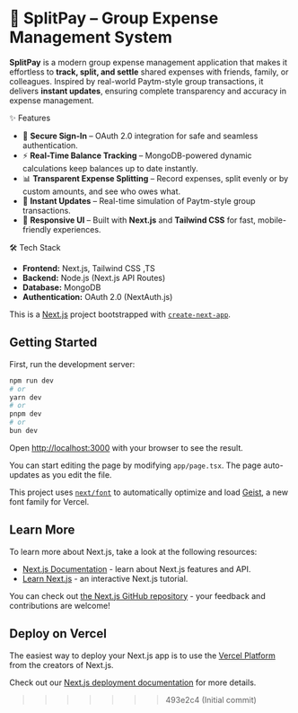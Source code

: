 # 💸 SplitPay – Group Expense Management System

**SplitPay** is a modern group expense management application that makes it effortless to **track, split, and settle** shared expenses with friends, family, or colleagues. Inspired by real-world Paytm-style group transactions, it delivers **instant updates**, ensuring complete transparency and accuracy in expense management.

✨ Features

 - 🔐 **Secure Sign-In** – OAuth 2.0 integration for safe and seamless authentication.
 - ⚡ **Real-Time Balance Tracking** – MongoDB-powered dynamic calculations keep balances up to date instantly.
 - 📊 **Transparent Expense Splitting** – Record expenses, split evenly or by custom amounts, and see who owes what.
 - 🔄 **Instant Updates** – Real-time simulation of Paytm-style group transactions.
 - 📱 **Responsive UI** – Built with **Next.js** and **Tailwind CSS** for fast, mobile-friendly experiences.

🛠 Tech Stack

 - **Frontend:** Next.js, Tailwind CSS ,TS
 - **Backend:** Node.js (Next.js API Routes)
 - **Database:** MongoDB
 - **Authentication:** OAuth 2.0 (NextAuth.js)

This is a [Next.js](https://nextjs.org) project bootstrapped with [`create-next-app`](https://nextjs.org/docs/app/api-reference/cli/create-next-app).

## Getting Started

First, run the development server:

```bash
npm run dev
# or
yarn dev
# or
pnpm dev
# or
bun dev
```

Open [http://localhost:3000](http://localhost:3000) with your browser to see the result.

You can start editing the page by modifying `app/page.tsx`. The page auto-updates as you edit the file.

This project uses [`next/font`](https://nextjs.org/docs/app/building-your-application/optimizing/fonts) to automatically optimize and load [Geist](https://vercel.com/font), a new font family for Vercel.

## Learn More

To learn more about Next.js, take a look at the following resources:

- [Next.js Documentation](https://nextjs.org/docs) - learn about Next.js features and API.
- [Learn Next.js](https://nextjs.org/learn) - an interactive Next.js tutorial.

You can check out [the Next.js GitHub repository](https://github.com/vercel/next.js) - your feedback and contributions are welcome!

## Deploy on Vercel

The easiest way to deploy your Next.js app is to use the [Vercel Platform](https://vercel.com/new?utm_medium=default-template&filter=next.js&utm_source=create-next-app&utm_campaign=create-next-app-readme) from the creators of Next.js.

Check out our [Next.js deployment documentation](https://nextjs.org/docs/app/building-your-application/deploying) for more details.
>>>>>>> 493e2c4 (Initial commit)
